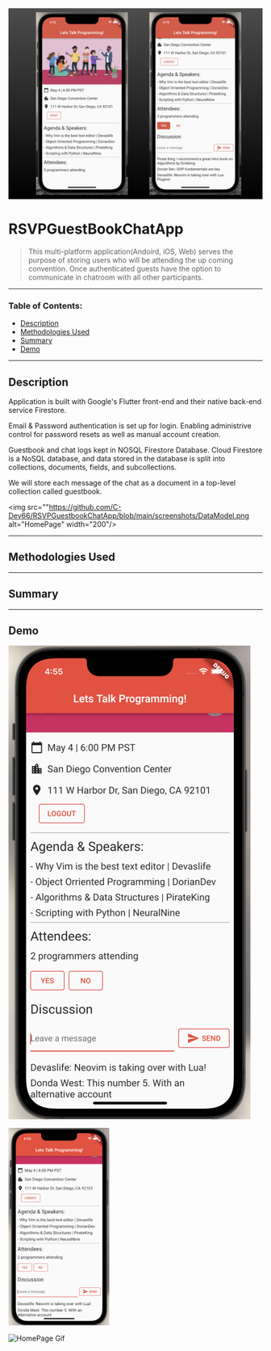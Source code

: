 <img src="https://github.com/C-Dev66/RSVPGuestbookChatApp/blob/main/screenshots/SideBySide.png" alt="HomePage"/>

# RSVPGuestBookChatApp
> This multi-platform application(Andoird, iOS, Web) serves the purpose of storing users who will be attending the up coming convention. Once authenticated guests have the option to communicate in chatroom with all other participants.

---

### Table of Contents:

- [Description](#description)
- [Methodologies Used](#methodologies-used)
- [Summary](#summary)
- [Demo](#demo)




---

## Description

Application is built with Google's Flutter front-end and their native back-end service Firestore.

Email & Password authentication is set up for login. Enabling administrive control for password resets as well as manual account creation.

Guestbook and chat logs kept in NOSQL Firestore Database. Cloud Firestore is a NoSQL database, and data stored in the database is split into collections, documents, fields, and subcollections. 

We will store each message of the chat as a document in a top-level collection called guestbook.



<img src=""https://github.com/C-Dev66/RSVPGuestbookChatApp/blob/main/screenshots/DataModel.png alt="HomePage" width="200"/>

---

## Methodologies Used




---

## Summary




---

## Demo
![alt text](https://github.com/C-Dev66/RSVPGuestbookChatApp/blob/main/screenshots/HomePage.png)


<img src="https://github.com/C-Dev66/RSVPGuestbookChatApp/blob/main/screenshots/HomePage.png" alt="HomePage" width="200"/>

![HomePage Gif](https://github.com/C-Dev66/RSVPGuestbookChatApp/blob/main/screenshots/HomePage.gif)
